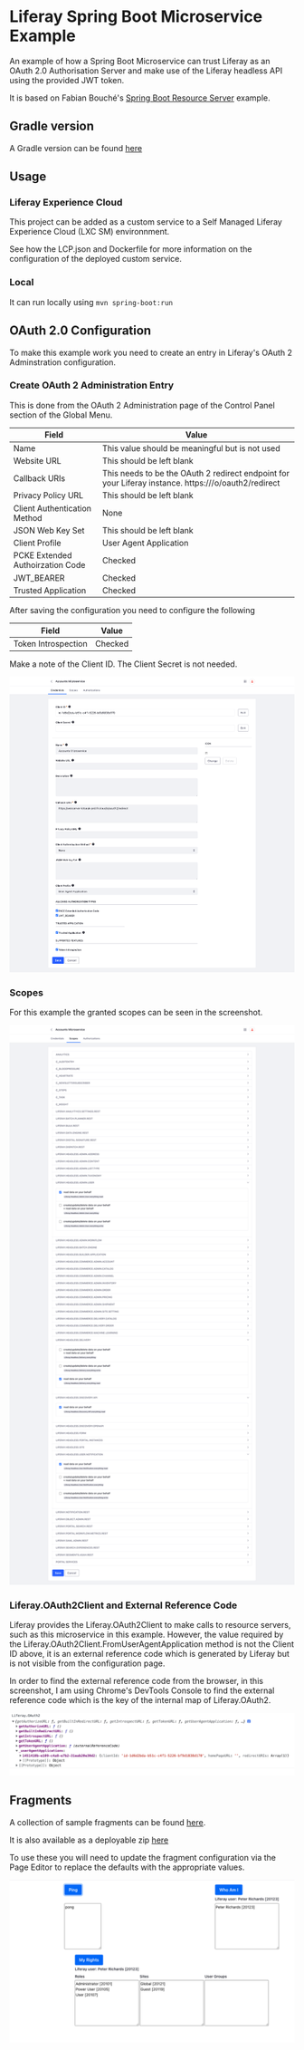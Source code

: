 # Liferay Spring Boot Microservice Example
An example of how a Spring Boot Microservice can trust Liferay as an OAuth 2.0 Authorisation Server and make use of the Liferay headless API using the provided JWT token.

It is based on Fabian Bouché's [Spring Boot Resource Server](https://github.com/fabian-bouche-liferay/spring-boot-sample) example.

## Gradle version

A Gradle version can be found [here](https://github.com/peterrichards-lr/liferay-spring-boot-micro-service-gradle-example) 

## Usage
### Liferay Experience Cloud
This project can be added as a custom service to a Self Managed Liferay Experience Cloud (LXC SM) environnment.

See how the LCP.json and Dockerfile for more information on the configuration of the deployed custom service.

### Local
It can run locally using `mvn spring-boot:run`

## OAuth 2.0 Configuration
To make this example work you need to create an entry in Liferay's OAuth 2 Adminstration configuration.

### Create OAuth 2 Administration Entry

This is done from the OAuth 2 Administration page of the Control Panel section of the Global Menu.

Field | Value
--- | ---
Name | This value should be meaningful but is not used
Website URL | This should be left blank
Callback URIs | This needs to be the OAuth 2 redirect endpoint for your Liferay instance. https://<liferay host>/o/oauth2/redirect
Privacy Policy URL | This should be left blank
Client Authentication Method | None
JSON Web Key Set | This should be left blank
Client Profile | User Agent Application
PCKE Extended Authoirzation Code | Checked
JWT_BEARER | Checked
Trusted Application | Checked

After saving the configuration you need to configure the following

Field | Value
--- | ---
Token Introspection | Checked

Make a note of the Client ID. The Client Secret is not needed.

![Sample configuration](images/oauth2-sample-configuration.png)

### Scopes

For this example the granted scopes can be seen in the screenshot.

![Sample scopes](images/oath2-sample-scopes.png)

### Liferay.OAuth2Client and External Reference Code

Liferay provides the Liferay.OAuth2Client to make calls to resource servers, such as this microservice in this example. However, the value required by the Liferay.OAuth2Client.FromUserAgentApplication method is not the Client ID above, it is an external reference code which is generated by Liferay but is not visible from the configuration page.

In order to find the external reference code from the browser, in this screenshot, I am using Chrome's DevTools Console to find the external reference code which is the key of the internal map of Liferay.OAuth2.

![Obtain the external reference code](images/obtain-external-reference-code.png)

## Fragments
A collection of sample fragments can be found [here](https://github.com/peterrichards-lr/liferay-fragments/tree/main/user-account).

It is also available as a deployable zip [here](/assets/user-account-fragments.zip)

To use these you will need to update the fragment configuration via the Page Editor to replace the defaults with the appropriate values.

![Sample fragments](images/fragments-screenshot.png)
